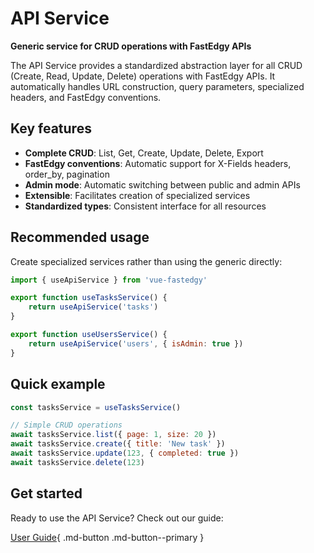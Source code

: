 # API Service

**Generic service for CRUD operations with FastEdgy APIs**

The API Service provides a standardized abstraction layer for all CRUD (Create, Read, Update, Delete) operations with FastEdgy APIs. It automatically handles URL construction, query parameters, specialized headers, and FastEdgy conventions.

## Key features

- **Complete CRUD**: List, Get, Create, Update, Delete, Export
- **FastEdgy conventions**: Automatic support for X-Fields headers, order_by, pagination
- **Admin mode**: Automatic switching between public and admin APIs
- **Extensible**: Facilitates creation of specialized services
- **Standardized types**: Consistent interface for all resources

## Recommended usage

Create specialized services rather than using the generic directly:

```javascript
import { useApiService } from 'vue-fastedgy'

export function useTasksService() {
    return useApiService('tasks')
}

export function useUsersService() {
    return useApiService('users', { isAdmin: true })
}
```

## Quick example

```javascript
const tasksService = useTasksService()

// Simple CRUD operations
await tasksService.list({ page: 1, size: 20 })
await tasksService.create({ title: 'New task' })
await tasksService.update(123, { completed: true })
await tasksService.delete(123)
```

## Get started

Ready to use the API Service? Check out our guide:

[User Guide](guide.md){ .md-button .md-button--primary }
